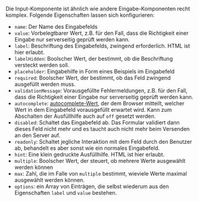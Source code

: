 Die Input-Komponente ist ähnlich wie andere Eingabe-Komponenten recht komplex. Folgende Eigenschaften lassen sich konfigurieren:

* `name`: Der Name des Eingabefelds
* `value`: Vorbelegtbarer Wert, z.B. für den Fall, dass die Richtigkeit einer Eingabe nur serverseitig geprüft werden kann.
* `label`: Beschriftung des Eingabefelds, zwingend erforderlich. HTML ist hier erlaubt.
* `labelHidden`: Boolscher Wert, der bestimmt, ob die Beschriftung versteckt werden soll.
* `placeholder`: Eingabehilfe in Form eines Beispiels im Eingabefeld
* `required`: Boolscher Wert, der bestimmt, ob das Feld zwingend ausgefüllt werden muss.
* `validationMessage`: Vorausgefüllte Fehlermeldungen, z.B. für den Fall, dass die Richtigkeit einer Eingabe nur serverseitig geprüft werden kann.
* `autocomplete`: [autocomplete-Wert](https://developer.mozilla.org/de/docs/Web/HTML/Element/Input), der dem Browser mitteilt, welcher Wert in dem Eingabefeld vorausgefüllt erwartet wird. Kann zum Abschalten der Ausfüllhilfe auch auf `off` gesetzt werden.
* `disabled`: Schaltet das Eingabefeld ab. Das Formular validiert dann dieses Feld nicht mehr und es taucht auch nicht mehr beim Versenden an den Server auf.
* `readonly`: Schaltet jegliche Interaktion mit dem Feld durch den Benutzer ab, behandelt es aber sonst wie ein normales Eingabefeld.
* `hint`: Eine klein gedruckte Ausfüllhilfe. HTML ist hier erlaubt.
* `multiple`: Boolscher Wert, der steuert, ob mehrere Werte ausgewählt werden können
* `max`: Zahl, die im Falle von `multiple` bestimmt, wieviele Werte maximal ausgewählt werden können.
* `options`: ein Array von Einträgen, die selbst wiederum aus den Eigenschaften `label` und `value` bestehen.
